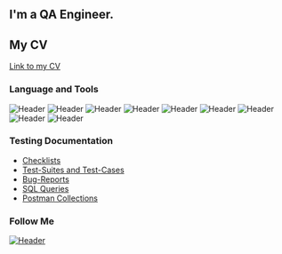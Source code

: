 ## I'm a QA Engineer. 
## My CV
[Link to my CV]()

### Language and Tools
![Header](https://img.shields.io/badge/Jira-090909?style=for-the-badge&logo=jira&logoColor=136be1)
![Header](https://img.shields.io/badge/Postman-090909?style=for-the-badge&logo=postman&logoColor=f76935)
![Header](https://img.shields.io/badge/Swagger-090909?style=for-the-badge&logo=swagger&logoColor=7ede2b)
![Header](https://img.shields.io/badge/Github-090909?style=for-the-badge&logo=github&logoColor=8cc4d7)
![Header](https://img.shields.io/badge/AzureDevops-090909?style=for-the-badge&logo=azuredevops&logoColor=0074d0)
![Header](https://img.shields.io/badge/MySQL-090909?style=for-the-badge&logo=mysql&logoColor=00618a)
![Header](https://img.shields.io/badge/DevTools-090909?style=for-the-badge&logo=googlechrome&logoColor=2674f2)
![Header](https://img.shields.io/badge/TestRail-090909?style=for-the-badge&logo=&logoColor=71b556)
![Header](https://img.shields.io/badge/Fiddler-090909?style=for-the-badge&logo=fiddler&logoColor=8cc4d7)

### Testing Documentation

- [Checklists](https://github.com/Fedorse/Checklist)
- [Test-Suites and Test-Cases](https://github.com/Fedorse/Test-cases)
- [Bug-Reports]()
- [SQL Queries](https://github.com/Fedorse/SQL-Queries)
- [Postman Collections](https://github.com/Fedorse/Postman)

### Follow Me
[![Header](https://img.shields.io/badge/Telegram-090909?style=for-the-badge&logo=telegram&logoColor=31a5db)]()

